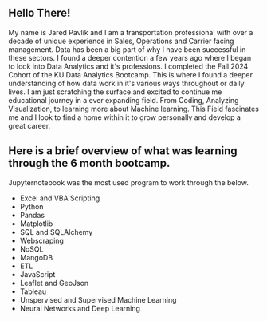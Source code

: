 ## Hello There!

My name is Jared Pavlik and I am a transportation professional with over a decade of unique experience in Sales, Operations and Carrier facing management. Data has been a big part of why I have been successful in these sectors. I found a deeper contention a few years ago where I began to look into Data Analytics and it's professions. I completed the Fall 2024 Cohort of the KU Data Analytics Bootcamp. This is where I found a deeper understanding of how data work in it's various ways throughout or daily lives. I am just scratching the surface and excited to continue me educational journey in a ever expanding field. From Coding, Analyzing Visualization, to learning more about Machine learning. This Field fascinates me and I look to find a home within it to grow personally and develop a great career.

## Here is a brief overview of what was learning through the 6 month bootcamp.
Jupyternotebook was the most used program to work through the below.

* Excel and VBA Scripting
* Python
* Pandas
* Matplotlib
* SQL and SQLAlchemy
* Webscraping
* NoSQL
* MangoDB
* ETL
* JavaScript 
* Leaflet and GeoJson
* Tableau
* Unspervised and Supervised Machine Learning
* Neural Networks and Deep Learning




